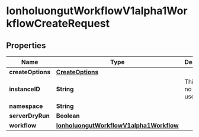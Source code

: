 

# IonholuongutWorkflowV1alpha1WorkflowCreateRequest


## Properties

Name | Type | Description | Notes
------------ | ------------- | ------------- | -------------
**createOptions** | [**CreateOptions**](CreateOptions.md) |  |  [optional]
**instanceID** | **String** | This field is no longer used. |  [optional]
**namespace** | **String** |  |  [optional]
**serverDryRun** | **Boolean** |  |  [optional]
**workflow** | [**IonholuongutWorkflowV1alpha1Workflow**](IonholuongutWorkflowV1alpha1Workflow.md) |  |  [optional]



